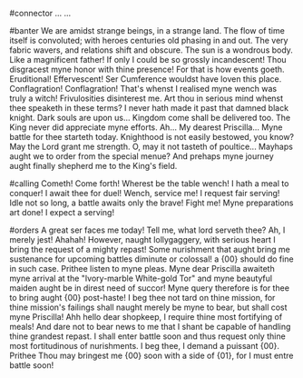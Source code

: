 #connector
 ... ... 

#banter
We are amidst strange beings, in a strange land. The flow of time itself is convoluted; with heroes centuries old phasing in and out. The very fabric wavers, and relations shift and obscure. The sun is a wondrous body. Like a magnificent father! If only I could be so grossly incandescent!
Thou disgracest myne honor with thine presence!
For that is how events goeth.
Eruditional!
Effervescent!
Ser Cumference wouldst have loven this place.
Conflagration! Conflagration!
That's whenst I realised myne wench was truly a witch!
Frivulosities disinterest me.
Art thou in serious mind whenst thee speaketh in these terms?
I never hath made it past that damned black knight.
Dark souls are upon us...
Kingdom come shall be delivered too.
The King never did appreciate myne efforts.
Ah... My dearest Priscilla... Myne battle for thee starteth today.
Knighthood is not easily bestowed, you know?
May the Lord grant me strength.
O, may it not tasteth of poultice...
Mayhaps aught we to order from the special menue?
And prehaps myne journey aught finally shepherd me to the King's field.

#calling
Cometh!
Come forth!
Wherest be the table wench!
I hath a meal to conquer!
I await thee for duel!
Wench, service me!
I request fair serving!
Idle not so long, a battle awaits only the brave!
Fight me!
Myne preparations art done!
I expect a serving!

#orders
A great ser faces me today! Tell me, what lord serveth thee? Ah, I merely jest! Ahahah! However, naught lollygaggery, with serious heart I bring the request of a mighty repast! Some nurishment that aught bring me sustenance for upcoming battles diminute or colossal! a {00} should do fine in such case. 
Prithee listen to myne pleas. Myne dear Priscilla awaiteth myne arrival at the "Ivory-marble White-gold Tor" and myne beautyful maiden aught be in direst need of succor! Myne query therefore is for thee to bring aught {00} post-haste! I beg thee not tard on thine mission, for thine mission's failings shall naught merely be myne to bear, but shall cost myne Priscilla! 
Ahh hello dear shopkeep, I require thine most fortifying of meals! And dare not to bear news to me that I shant be capable of handling thine grandest repast. I shall enter battle soon and thus request only thine most fortitudinous of nurishments. I beg thee, I demand a puissant {00}. Prithee Thou may bringest me {00} soon with a side of {01}, for I must entre battle soon! 
